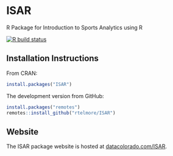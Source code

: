 # ISAR
R Package for Introduction to Sports Analytics using R

<!-- badges: start -->
  [![R build status](https://github.com/rtelmore/ISAR/workflows/R-CMD-check/badge.svg)](https://github.com/rtelmore/ISAR/actions)
  <!-- badges: end -->
  
## Installation Instructions

From CRAN:
```r
install.packages("ISAR")
```

The development version from GitHub:
```r
install.packages("remotes")
remotes::install_github("rtelmore/ISAR")
```

## Website

The ISAR package website is hosted at [datacolorado.com/ISAR](https://datacolorado.com/ISAR).

